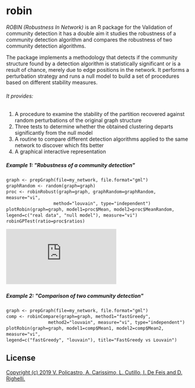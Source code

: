 # robin



*ROBIN (Robustness In Network)* is an R package for the Validation of community detection it has a double aim it studies the robustness of a community detection algorithm and compares the robustness of two community detection algorithms. 

The package implements a methodology that detects if the community structure 
found by a detection algorithm is statistically significant or is a result 
of chance, merely due to edge positions in the network. It performs a 
perturbation strategy and runs a null model to build a set of procedures based 
on different stability measures. 

###### It provides:
1. A procedure to examine the stability of the partition recovered against random 
perturbations of the original graph structure
2. Three tests to determine whether the obtained clustering departs significantly 
from the null model
3. A routine to compare different detection algorithms applied to the same 
network to discover which fits better
4. A graphical interactive representation



##### Example 1: "Robustness of a community detection"
```{r}
graph <- prepGraph(file=my_network, file.format="gml")
graphRandom <- random(graph=graph)
proc <- robinRobust(graph=graph, graphRandom=graphRandom, measure="vi", 
                  method="louvain", type="independent")               
plotRobin(graph=graph, model1=proc$Mean, model2=proc$MeanRandom, 
legend=c("real data", "null model"), measure="vi")
robinGPTest(ratio=proc$ratios)
```

![Image of Robin Plot](https://github.com/ValeriaPolicastro/robin/blob/master/R/Figure_Paper_files/figure-latex/unnamed-chunk-1-1.pdf)


##### Example 2: "Comparison of two community detection"
```{r}
graph <- prepGraph(file=my_network, file.format="gml")
comp <- robinCompare(graph=graph, method1="fastGreedy",
                method2="louvain", measure="vi", type="independent")                
plotRobin(graph=graph, model1=comp$Mean1, model2=comp$Mean2, measure="vi", 
legend=c("fastGreedy", "louvain"), title="FastGreedy vs Louvain")
```
## License
[Copyright (c) 2019 V. Policastro,  A. Carissimo, L. Cutillo, I. De Feis and D. Righelli.](https://github.com/ValeriaPolicastro/robin/blob/master/LICENCE)

